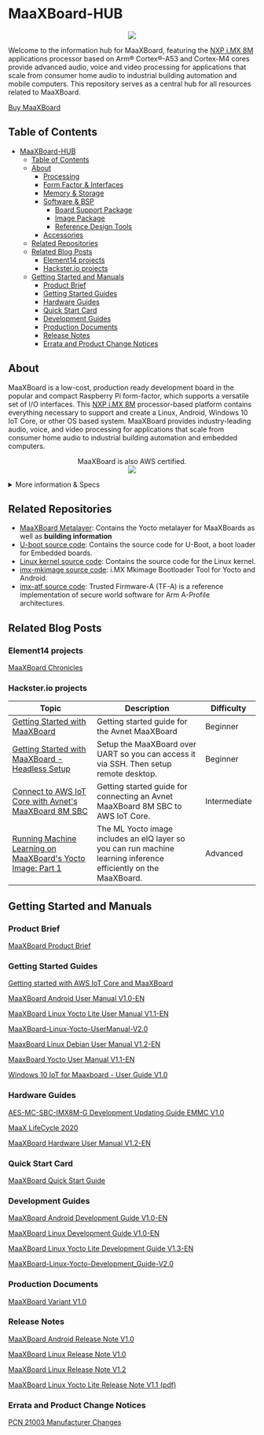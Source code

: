 # MaaXBoard-HUB
<p align="center">
    <img src="https://github.com/Avnet/MaaXBoard-HUB/assets/88205887/9e382786-3ac3-4b9f-acf2-fc61217ed5d7">
</p>

Welcome to the information hub for MaaXBoard, featuring the [NXP i.MX 8M](https://www.nxp.com/products/processors-and-microcontrollers/arm-processors/i-mx-applications-processors/i-mx-8-applications-processors/i-mx-8m-family-armcortex-a53-cortex-m4-audio-voice-video:i.MX8M) applications processor based on Arm® Cortex®-A53 and Cortex-M4 cores provide advanced audio, voice and video processing for applications that scale from consumer home audio to industrial building automation and mobile computers. This repository serves as a central hub for all resources related to MaaXBoard. <br />

[Buy MaaXBoard](https://www.avnet.com/wps/portal/us/products/avnet-boards/avnet-board-families/maaxboard/maaxboard?family=&nodeClicked=d8e2c09b-9600-4ba7-b7ed-82a834b5177d)

## Table of Contents
- [MaaXBoard-HUB](#maaxboard-hub)
  - [Table of Contents](#table-of-contents)
  - [About](#about)
    - [Processing](#processing)
    - [Form Factor \& Interfaces](#form-factor--interfaces)
    - [Memory \& Storage](#memory--storage)
    - [Software \& BSP](#software--bsp)
      - [Board Support Package](#board-support-package)
      - [Image Package](#image-package)
      - [Reference Design Tools](#reference-design-tools)
    - [Accessories](#accessories)
  - [Related Repositories](#related-repositories)
  - [Related Blog Posts](#related-blog-posts)
    - [Element14 projects](#element14-projects)
    - [Hackster.io projects](#hacksterio-projects)
  - [Getting Started and Manuals](#getting-started-and-manuals)
    - [Product Brief](#product-brief)
    - [Getting Started Guides](#getting-started-guides)
    - [Hardware Guides](#hardware-guides)
    - [Quick Start Card](#quick-start-card)
    - [Development Guides](#development-guides)
    - [Production Documents](#production-documents)
    - [Release Notes](#release-notes)
    - [Errata and Product Change Notices](#errata-and-product-change-notices)

## About
MaaXBoard is a low-cost, production ready development board in the popular and compact Raspberry Pi form-factor, which supports a versatile set of I/O interfaces. This [NXP i.MX 8M](https://www.nxp.com/products/processors-and-microcontrollers/arm-processors/i-mx-applications-processors/i-mx-8-applications-processors/i-mx-8m-family-armcortex-a53-cortex-m4-audio-voice-video:i.MX8M) processor-based platform contains everything necessary to support and create a Linux, Android, Windows 10 IoT Core, or other OS based system. MaaXBoard provides industry-leading audio, voice, and video processing for applications that scale from consumer home audio to industrial building automation and embedded computers.<br />
<p align="center">
    MaaXBoard is also AWS certified.<br />
    <img src="https://github.com/Avnet/MaaXBoard-HUB/assets/88205887/59600e3f-2054-4e85-ba79-83fa284c9524">
<br />
<details>
    <summary>More information & Specs</summary>

### Processing
The i.MX 8M device is architected with 2 separate processing domains: The application domain includes Quad Arm® Cortex®-A53 cores. The Real Time domain includes an Arm Cortex-M4F core.


### Form Factor & Interfaces
<p align="center">
    <img src="https://github.com/Avnet/MaaXBoard-HUB/assets/88205887/3efc52eb-a8ab-4a51-b89b-989c3efdb40c" width="500">
</p>
MaaXBoard is engineered in compact Raspberry Pi form-factor, which supports a versatile set of I/O interfaces. These include Gigabit Ethernet, two USB 3.0 host interfaces, MIPI DSI display and MIPI CSI camera interfaces, HDMI display supporting up to 4k resolution, Wi-Fi 802.11 b/g/n/ac, Bluetooth 4.2 (BLE), Onboard Ceramic Antenna with an optional external antenna support, a Pi-HAT compatible 40-pin header and Audio Expansion.

Power is sourced via a USB-C connector and is managed via onboard voltage regulators.

### Memory & Storage

MaaXBoard is well resourced with 2GB DDR4 SDRAM, MicroSD Slot, plus eMMC Boot memory expansion support (optional, not populated by default).

### Software & BSP

#### Board Support Package
[Debian source files](https://github.com/Avnet/maaxboard-debian-build)

[Yocto source files](https://github.com/Avnet/meta-maaxboard)

[Android source files](https://github.com/Avnet/android-imx-platform-hardware-imx)

#### Image Package
[Debian Linux Out of Box Image (zip)](https://downloads.element14.com/downloads/zedboard/MaaxBoard/maaxboard/02LinuxShipmentImage_Debian.zip)

[Yocto Linux Out of Box Image V1.1.0r03 (zip)](https://downloads.element14.com/downloads/zedboard/MaaxBoard/maaxboard/02LinuxShipmentImage_Debian.zip)

[Android 9 Out of Box Image (zip)](https://avtinc.sharepoint.com/:u:/t/ET-Downloads/EW03iCLdcKhDqTb67jT6KfkB2xK56wNLuOeKIzSDqklaaQ?e=Qa9FX2)

#### Reference Design Tools
[Android Environment Tools (zip)](https://www.avnet.com/wps/wcm/connect/onesite/88e0cc38-5240-4e57-945e-d18661f6d1c8/AndroidTools.zip?MOD=AJPERES&CVID=nyeiRH4&CVID=nyeiRH4)

[Linux Environment Tools (zip)](https://www.avnet.com/wps/wcm/connect/onesite/5d661cb7-1508-422b-b4a4-d1a65722c92b/03LinuxTools.zip?MOD=AJPERES&CVID=nyej6SX&CVID=nyej6SX)



### Accessories 
Available accessory options include a [MIPI 7-inch display](https://www.avnet.com/shop/us/products/avnet-engineering-services/aes-acc-maax-disp2-3074457345648625681/), [MIPI CSI camera](https://www.arducam.com/product/arducam-5mp-mipi-camera-for-rzboard-v2l-with-renesas-rz-v2l-processor/), [Monarch Go Pi HAT](https://www.avnet.com/shop/us/products/avnet-engineering-services/aes-sqn-mnrchgo-ht1-g-3074457345643590213?krypto=e0lzEpB9jb7ah4ATyfiftdtPavKJ51pxv9nj8tghkWtFraife%2B18YAUtSlZZwiYtG1f3luULUju9b20mXEPp18V85bfzqsmsRUyjuptqCXtGdXnLNSvpTcsqvon3OBXd) and [5V/3A USB Type C power supply](https://www.avnet.com/shop/us/products/avnet-engineering-services/aes-acc-maax-pwrul-3074457345642357173/).

[View other Avnet boards](https://www.avnet.com/wps/portal/us/products/avnet-boards/)
</details>


## Related Repositories
- [MaaXBoard Metalayer](https://github.com/Avnet/meta-maaxboard): Contains the Yocto metalayer for MaaXBoards as well as **building information**
- [U-boot source code](https://github.com/Avnet/uboot-imx): Contains the source code for U-Boot, a boot loader for Embedded boards.
- [Linux kernel source code](https://github.com/Avnet/linux-imx): Contains the source code for the Linux kernel.
- [imx-mkimage source code](https://github.com/Avnet/imx-mkimage): i.MX Mkimage Bootloader Tool for Yocto and Android.
- [imx-atf source code](https://github.com/Avnet/imx-atf): Trusted Firmware-A (TF-A) is a reference implementation of secure world software for Arm A-Profile architectures.


## Related Blog Posts 
### Element14 projects
[MaaXBoard Chronicles](https://www.element14.com/community/community/designcenter/single-board-computers/blog/2021/08/02/maaxboard-chronicles)

### Hackster.io projects
| Topic | Description | Difficulty |
| -- | -- | -- |
| [Getting Started with MaaXBoard](https://www.hackster.io/monica/getting-started-with-maaxboard-ca362d) | Getting started guide for the Avnet MaaXBoard | Beginner |
| [Getting Started with MaaXBoard - Headless Setup](https://www.hackster.io/monica/getting-started-with-maaxboard-headless-setup-24102b) | Setup the MaaXBoard over UART so you can access it via SSH. Then setup remote desktop. | Beginner |
| [Connect to AWS IoT Core with Avnet's MaaXBoard 8M SBC](https://www.hackster.io/bwilless/connect-to-aws-iot-core-with-avnet-s-maaxboard-8m-sbc-e8ef32) | Getting started guide for connecting an Avnet MaaXBoard 8M SBC to AWS IoT Core. | Intermediate |
| [Running Machine Learning on MaaXBoard's Yocto Image: Part 1](https://www.hackster.io/monica/running-machine-learning-on-maaxboard-s-yocto-image-part-1-6a4796) | The ML Yocto image includes an eIQ layer so you can run machine learning inference efficiently on the MaaXBoard.| Advanced |

## Getting Started and Manuals
### Product Brief
[MaaXBoard Product Brief](https://www.avnet.com/wps/wcm/connect/onesite/98bb51d6-151e-4d0e-9012-033281164209/FY23_1032_MaaXBoard_Product_Brief.pdf?MOD=AJPERES&CACHEID=ROOTWORKSPACE.Z18_NA5A1I41L0ICD0ABNDMDDG0000-98bb51d6-151e-4d0e-9012-033281164209-osAVXgj)

### Getting Started Guides
[Getting started with AWS IoT Core and MaaXBoard](https://www.avnet.com/wps/wcm/connect/onesite/8f75806d-197d-49d7-9790-9d95e916946a/AWS-GettingStartedGuideMaaXBoard8M-V1.pdf?MOD=AJPERES&CACHEID=ROOTWORKSPACE.Z18_NA5A1I41L0ICD0ABNDMDDG0000-8f75806d-197d-49d7-9790-9d95e916946a-osgy.xl)

[MaaXBoard Android User Manual V1.0-EN](https://www.avnet.com/wps/wcm/connect/onesite/91c5adb3-9938-40a7-aff7-b9c9ef0da804/MaaXBoard-Android-UserManual-V1.0-EN.pdf?MOD=AJPERES&CACHEID=ROOTWORKSPACE.Z18_NA5A1I41L0ICD0ABNDMDDG0000-91c5adb3-9938-40a7-aff7-b9c9ef0da804-nubPcPW)

[MaaXBoard Linux Yocto Lite User Manual V1.1-EN](https://www.avnet.com/wps/wcm/connect/onesite/121336f0-a62f-487c-aad9-48a72ea1f7fd/MaaXBoard-Linux-Yocto-Lite-UserManual-V1.1-EN.pdf?MOD=AJPERES&CACHEID=ROOTWORKSPACE.Z18_NA5A1I41L0ICD0ABNDMDDG0000-121336f0-a62f-487c-aad9-48a72ea1f7fd-nZCsDkH)

[MaaXBoard-Linux-Yocto-UserManual-V2.0](https://www.avnet.com/wps/wcm/connect/onesite/3cb1a777-3aa8-4394-9ba8-135d9ffa1470/MaaXBoard-Linux-Yocto-UserManual-V2.0.pdf?MOD=AJPERES&CACHEID=ROOTWORKSPACE.Z18_NA5A1I41L0ICD0ABNDMDDG0000-3cb1a777-3aa8-4394-9ba8-135d9ffa1470-oFe7-h-)

[MaaxBoard Linux Debian User Manual V1.2-EN](https://www.avnet.com/wps/wcm/connect/onesite/11d926e2-386d-4e38-8860-72bb0f5559f5/MaaXBoard-Linux-Debian-UserManual-V1.2-EN.pdf?MOD=AJPERES&CACHEID=ROOTWORKSPACE.Z18_NA5A1I41L0ICD0ABNDMDDG0000-11d926e2-386d-4e38-8860-72bb0f5559f5-nubPsyY)

[MaaxBoard Yocto User Manual V1.1-EN](https://www.avnet.com/wps/wcm/connect/onesite/3d2d5ce9-08f3-489f-8965-1e6d4c2a0912/MaaXBoard-Yocto-UserManual-V1.1-EN.pdf?MOD=AJPERES&CACHEID=ROOTWORKSPACE.Z18_NA5A1I41L0ICD0ABNDMDDG0000-3d2d5ce9-08f3-489f-8965-1e6d4c2a0912-nubPpDp)

[Windows 10 IoT for Maaxboard - User Guide V1.0](https://www.avnet.com/wps/wcm/connect/onesite/91ed4144-e121-46aa-8ad0-defc0b8ab9c9/Windows_10_IoT_Maaxboard_User_Guide_V1.0.pdf?MOD=AJPERES&CACHEID=ROOTWORKSPACE.Z18_NA5A1I41L0ICD0ABNDMDDG0000-91ed4144-e121-46aa-8ad0-defc0b8ab9c9-nubTKeW)

### Hardware Guides
[AES-MC-SBC-IMX8M-G Development Updating Guide EMMC V1.0](https://www.avnet.com/wps/wcm/connect/onesite/08a69245-942e-47a8-a13e-0406c71d52b9/AES-MC-SBC-IMX8M-G-Development_Guide-EMMC-V1.0.pdf?MOD=AJPERES&CACHEID=ROOTWORKSPACE.Z18_NA5A1I41L0ICD0ABNDMDDG0000-08a69245-942e-47a8-a13e-0406c71d52b9-nubLjJ7)

[MaaX LifeCycle 2020](https://www.avnet.com/wps/wcm/connect/onesite/f67500b9-ba5a-4e56-98d2-b449c7bbacd2/MaaXBoard-Linux-Development_Guide-V1.0-EN.pdf?MOD=AJPERES&CACHEID=ROOTWORKSPACE.Z18_NA5A1I41L0ICD0ABNDMDDG0000-f67500b9-ba5a-4e56-98d2-b449c7bbacd2-nubVrw3)

[MaaXBoard Hardware User Manual V1.2-EN](https://www.avnet.com/wps/wcm/connect/onesite/1e83cac7-ebe8-4be4-8776-6781e3833d11/MaaXBoard-Hardware_UserManual-V1.2-EN.pdf?MOD=AJPERES&CACHEID=ROOTWORKSPACE.Z18_NA5A1I41L0ICD0ABNDMDDG0000-1e83cac7-ebe8-4be4-8776-6781e3833d11-nubO0tq)

### Quick Start Card
[MaaXBoard Quick Start Guide](https://www.avnet.com/wps/wcm/connect/onesite/1c28a152-32ee-43c9-911f-ba093b0f2bd5/P20_014_Embest_Product_Booklet_KL_r3.pdf?MOD=AJPERES&CACHEID=ROOTWORKSPACE.Z18_NA5A1I41L0ICD0ABNDMDDG0000-1c28a152-32ee-43c9-911f-ba093b0f2bd5-nubQqTy)

### Development Guides
[MaaXBoard Android Development Guide V1.0-EN](https://www.avnet.com/wps/wcm/connect/onesite/16594184-70a8-456a-99ad-8bf28365458d/MaaXBoard-Android-Development_Guide-V1.0-EN.pdf?MOD=AJPERES&CACHEID=ROOTWORKSPACE.Z18_NA5A1I41L0ICD0ABNDMDDG0000-16594184-70a8-456a-99ad-8bf28365458d-nubToKG)

[MaaXBoard Linux Development Guide V1.0-EN](https://www.avnet.com/wps/wcm/connect/onesite/f67500b9-ba5a-4e56-98d2-b449c7bbacd2/MaaXBoard-Linux-Development_Guide-V1.0-EN.pdf?MOD=AJPERES&CACHEID=ROOTWORKSPACE.Z18_NA5A1I41L0ICD0ABNDMDDG0000-f67500b9-ba5a-4e56-98d2-b449c7bbacd2-nubVrw3)

[MaaXBoard Linux Yocto Lite Development Guide V1.3-EN](https://www.avnet.com/wps/wcm/connect/onesite/c21b5740-11d1-4732-b34c-ffffe54854cd/MaaXBoard-Linux-Yocto-Lite-Development_Guide-V1.3-EN.pdf?MOD=AJPERES&CACHEID=ROOTWORKSPACE.Z18_NA5A1I41L0ICD0ABNDMDDG0000-c21b5740-11d1-4732-b34c-ffffe54854cd-nZCsBL8)

[MaaXBoard-Linux-Yocto-Development_Guide-V2.0](https://www.avnet.com/wps/wcm/connect/onesite/70863b8d-da7f-4b9d-a97b-cb59f418907c/MaaXBoard-Linux-Yocto-Development_Guide-V2.0.pdf?MOD=AJPERES&CACHEID=ROOTWORKSPACE.Z18_NA5A1I41L0ICD0ABNDMDDG0000-70863b8d-da7f-4b9d-a97b-cb59f418907c-oFe7OZA)

### Production Documents
[MaaXBoard Variant V1.0](https://www.avnet.com/wps/wcm/connect/onesite/8670ea9c-a49d-4de5-af20-82af8d0b86ad/MaaXBoard_Variants_V1-0.pdf?MOD=AJPERES&CACHEID=ROOTWORKSPACE.Z18_NA5A1I41L0ICD0ABNDMDDG0000-8670ea9c-a49d-4de5-af20-82af8d0b86ad-nubSof.)

### Release Notes
[MaaXBoard Android Release Note V1.0](https://www.avnet.com/wps/wcm/connect/onesite/9d151d50-907e-4faf-96c7-0133ef796505/MaaXBoard_Android_ReleaseNote-V1.0.pdf?MOD=AJPERES&CACHEID=ROOTWORKSPACE.Z18_NA5A1I41L0ICD0ABNDMDDG0000-9d151d50-907e-4faf-96c7-0133ef796505-nubRHez)

[MaaXBoard Linux Release Note V1.0](https://www.avnet.com/wps/wcm/connect/onesite/0e594eda-f0f1-4357-b01f-684092b525db/MaaXBoard-Linux-ReleaseNote-V1.0.pdf?MOD=AJPERES&CACHEID=ROOTWORKSPACE.Z18_NA5A1I41L0ICD0ABNDMDDG0000-0e594eda-f0f1-4357-b01f-684092b525db-nubR1cQ)

[MaaXBoard Linux Release Note V1.2](https://www.avnet.com/wps/wcm/connect/onesite/9bf9b035-9276-4583-bb1b-8253a99595af/MaaXBoard-Linux-ReleaseNote-V1.2.pdf?MOD=AJPERES&CACHEID=ROOTWORKSPACE.Z18_NA5A1I41L0ICD0ABNDMDDG0000-9bf9b035-9276-4583-bb1b-8253a99595af-nubRh1m)

[MaaXBoard Linux Yocto Lite Release Note V1.1 (pdf)](https://www.avnet.com/wps/wcm/connect/onesite/3abd82a1-3354-4942-a356-d98db0e319f9/MaaXBoard-Linux-Yocto-Lite-ReleaseNote-V1.1.pdf?MOD=AJPERES&CACHEID=ROOTWORKSPACE.Z18_NA5A1I41L0ICD0ABNDMDDG0000-3abd82a1-3354-4942-a356-d98db0e319f9-nZCsCKX)

### Errata and Product Change Notices
[PCN 21003 Manufacturer Changes](https://www.avnet.com/wps/wcm/connect/onesite/260403e3-abc2-4bfc-b174-3d456a1dc93f/Product+Change+Notification+PCN+21003.pdf?MOD=AJPERES&CACHEID=ROOTWORKSPACE.Z18_NA5A1I41L0ICD0ABNDMDDG0000-260403e3-abc2-4bfc-b174-3d456a1dc93f-nDEpL3N)
